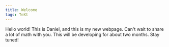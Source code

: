 ```yaml
---
title: Welcome
tags: TeXt
---
```


Hello world! This is Daniel, and this is my new webpage. Can't wait to share a lot of math with you. This will be developing for about two months. Stay tuned!